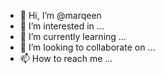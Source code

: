 - 👋 Hi, I’m @marqeen
- 👀 I’m interested in ...
- 🌱 I’m currently learning ...
- 💞️ I’m looking to collaborate on ...
- 📫 How to reach me ...

<!---
marqeen/marqeen is a ✨ special ✨ repository because its `README.md` (this file) appears on your GitHub profile.
You can click the Preview link to take a look at your changes.
--->
